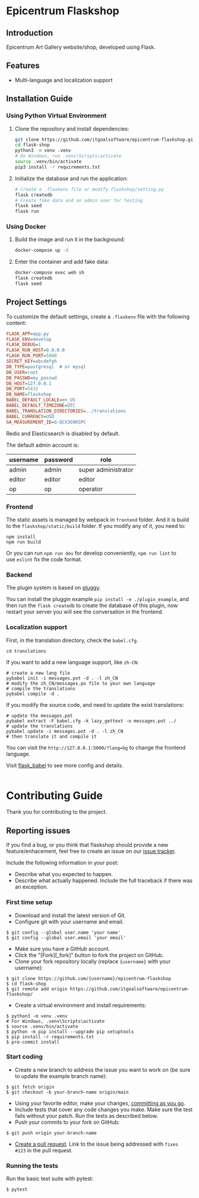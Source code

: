 # Epicentrum Flaskshop

## Introduction

Epicentrum Art Gallery website/shop, developed using Flask.

## Features

- Multi-language and localization support

## Installation Guide

### Using Python Virtual Environment

1. Clone the repository and install dependencies:
    ```sh
    git clone https://github.com/itgoalsoftware/epicentrum-flaskshop.git
    cd flask-shop
    python3 -m venv .venv
    # On Windows, run .venv\Scripts\activate
    source .venv/bin/activate
    pip3 install -r requirements.txt
    ```

2. Initialize the database and run the application:
    ```sh
    # Create a .flaskenv file or modify flaskshop/setting.py
    flask createdb
    # Create fake data and an admin user for testing
    flask seed
    flask run
    ```

### Using Docker

1. Build the image and run it in the background:
    ```sh
    docker-compose up -d
    ```

2. Enter the container and add fake data:
    ```sh
    docker-compose exec web sh
    flask createdb
    flask seed
    ```

## Project Settings

To customize the default settings, create a `.flaskenv` file with the following content:

```ini
FLASK_APP=app.py
FLASK_ENV=develop
FLASK_DEBUG=1
FLASK_RUN_HOST=0.0.0.0
FLASK_RUN_PORT=5000
SECRET_KEY=abcdefgh
DB_TYPE=postgresql  # or mysql
DB_USER=root
DB_PASSWD=my_passwd
DB_HOST=127.0.0.1
DB_PORT=5432
DB_NAME=flaskshop
BABEL_DEFAULT_LOCALE=en_US
BABEL_DEFAULT_TIMEZONE=UTC
BABEL_TRANSLATION_DIRECTORIES=../translations
BABEL_CURRENCY=USD
GA_MEASUREMENT_ID=G-QCX3G9KSPC
```

Redis and Elasticsearch is disabled by default.

The default admin account is:

| username | password | role                |
|----------|----------|---------------------|
| admin    | admin    | super administrator |
| editor   | editor   | editor              |
| op       | op       | operator            |


### Frontend

[](https://github.com/hjlarry/flask-shop/wiki/Secondary-development#frontend)

The static assets is managed by webpack in `frontend` folder. And it is build to the `flaskshop/static/build` folder. If you modify any of it, you need to:

```
npm install
npm run build
```

Or you can run `npm run dev` for develop conveniently, `npm run lint` to use `eslint` fix the code format.

### Backend

The plugin system is based on [pluggy](https://github.com/pytest-dev/pluggy).

You can install the pluggin example `pip install -e ./plugin_example`, and then run the `flask createdb` to create the database of this plugin, now restart your server you will see the conversation in the frontend.


### Localization support

First, in the translation directory, check the `babel.cfg`.

```
cd translations
```

If you want to add a new language support, like `zh-CN`:

```
# create a new lang file
pybabel init -i messages.pot -d . -l zh_CN
# modify the zh_CN/messages.po file to your own language
# compile the translations
pybabel compile -d .
```

If you modify the source code, and need to update the exist translations:

```
# update the messages.pot
pybabel extract -F babel.cfg -k lazy_gettext -o messages.pot ../
# update the translations
pybabel update -i messages.pot -d . -l zh_CN
# then translate it and compile it
```

You can visit the `http://127.0.0.1:5000/?lang=bg` to change the frontend language.

Visit [flask_babel](https://python-babel.github.io/flask-babel/) to see more config and details.
<br><br>
# Contributing Guide

Thank you for contributing to the project.


Reporting issues
----------------


If you find a bug, or you think that flaskshop should provide a new feature/enhacement, feel free to create an issue on our [issue tracker](https://github.com/itgoalsoftware/epicentrum-flaskshop/issues).

Include the following information in your post:

-   Describe what you expected to happen.
-   Describe what actually happened. Include the full traceback if there was an exception.


### First time setup

-   Download and install the latest version of Git.
-   Configure git with your username and email.

```
$ git config --global user.name 'your name'
$ git config --global user.email 'your email'
```

-   Make sure you have a GitHub account.
-   Click the "[Fork][_fork]" button to fork the project on GitHub.
-   Clone your fork repository locally (replace `{username}` with your username):

```
$ git clone https://github.com/{username}/epicentrum-flaskshop
$ cd flask-shop
$ git remote add origin https://github.com/itgoalsoftware/epicentrum-flaskshop/
```

-   Create a virtual environment and install requirements:

```
$ python3 -m venv .venv
# For Windows, .venv\Scripts\activate
$ source .venv/bin/activate
$ python -m pip install --upgrade pip setuptools
$ pip install -r requirements.txt
$ pre-commit install
```

### Start coding

-   Create a new branch to address the issue you want to work on (be sure to update the example branch name):

```
$ git fetch origin
$ git checkout -b your-branch-name origin/main
```

-   Using your favorite editor, make your changes, [committing as you go](https://dont-be-afraid-to-commit.readthedocs.io/en/latest/git/commandlinegit.html#commit-your-changes).
-   Include tests that cover any code changes you make. Make sure the test fails without your patch. Run the tests as described below.
-   Push your commits to your fork on GitHub:

```
$ git push origin your-branch-name
```

-   [Create a pull request](https://docs.github.com/en/github/collaborating-with-issues-and-pull-requests/creating-a-pull-request). Link to the issue being addressed with `fixes #123` in the pull request.

### Running the tests

Run the basic test suite with pytest:

```
$ pytest
```